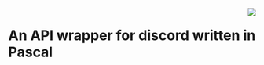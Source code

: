 <img align="right" src="https://cdn.discordapp.com/attachments/487343298910879767/801379911666499604/Pascord_Logo.png">

# An API wrapper for discord written in Pascal